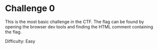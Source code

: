 # Challenge 0

This is the most basic challenge in the CTF. The flag can be found by opening the browser dev tools and finding the HTML comment containing the flag.

Difficulty: Easy